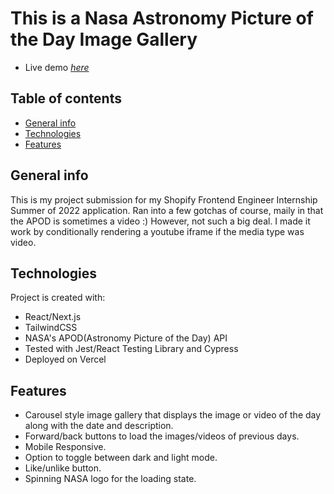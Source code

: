 
# This is a Nasa Astronomy Picture of the Day Image Gallery
* Live demo [_here_](https://nasa-api-project.vercel.app/)

## Table of contents
* [General info](#general-info)
* [Technologies](#technologies)
* [Features](#features)


## General info

This is my project submission for my Shopify Frontend Engineer Internship Summer of 2022 application. Ran into a few gotchas of course, maily in that the APOD is sometimes a video :) However, not such a big deal. I made it work by conditionally rendering a youtube iframe if the media type was video.

## Technologies

Project is created with:

* React/Next.js
* TailwindCSS
* NASA's APOD(Astronomy Picture of the Day) API
* Tested with Jest/React Testing Library and Cypress
* Deployed on Vercel

## Features

* Carousel style image gallery that displays the image or video of the day along with the date and description.
* Forward/back buttons to load the images/videos of previous days.
* Mobile Responsive.
* Option to toggle between dark and light mode.
* Like/unlike button.
* Spinning NASA logo for the loading state.



